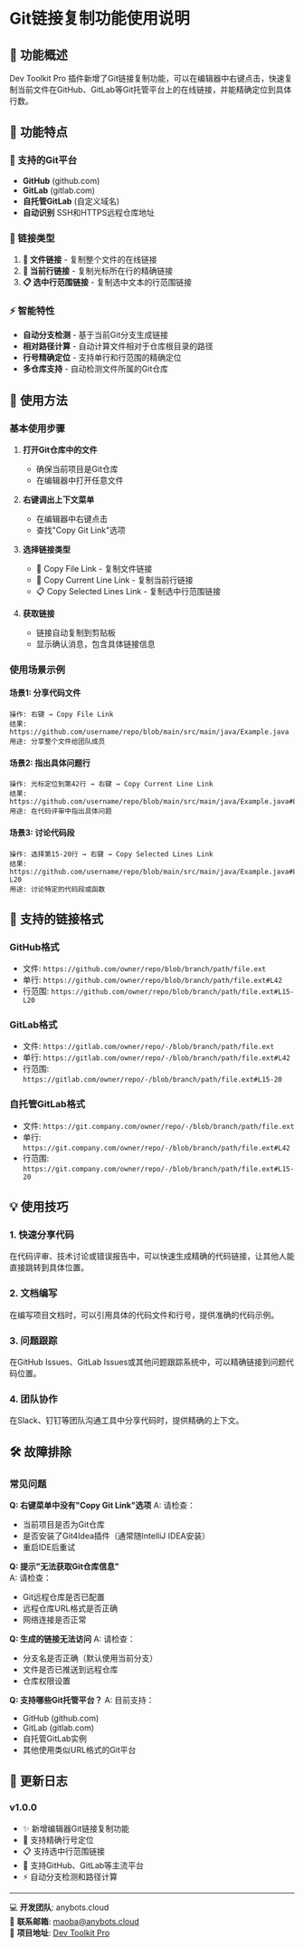 # Git链接复制功能使用说明

## 🔗 功能概述

Dev Toolkit Pro 插件新增了Git链接复制功能，可以在编辑器中右键点击，快速复制当前文件在GitHub、GitLab等Git托管平台上的在线链接，并能精确定位到具体行数。

## 🎯 功能特点

### 📁 支持的Git平台
- **GitHub** (github.com)
- **GitLab** (gitlab.com)
- **自托管GitLab** (自定义域名)
- **自动识别** SSH和HTTPS远程仓库地址

### 🎨 链接类型
1. **📄 文件链接** - 复制整个文件的在线链接
2. **🎯 当前行链接** - 复制光标所在行的精确链接
3. **📋 选中行范围链接** - 复制选中文本的行范围链接

### ⚡ 智能特性
- **自动分支检测** - 基于当前Git分支生成链接
- **相对路径计算** - 自动计算文件相对于仓库根目录的路径
- **行号精确定位** - 支持单行和行范围的精确定位
- **多仓库支持** - 自动检测文件所属的Git仓库

## 🚀 使用方法

### 基本使用步骤

1. **打开Git仓库中的文件**
   - 确保当前项目是Git仓库
   - 在编辑器中打开任意文件

2. **右键调出上下文菜单**
   - 在编辑器中右键点击
   - 查找"Copy Git Link"选项

3. **选择链接类型**
   - 📄 Copy File Link - 复制文件链接
   - 🎯 Copy Current Line Link - 复制当前行链接  
   - 📋 Copy Selected Lines Link - 复制选中行范围链接

4. **获取链接**
   - 链接自动复制到剪贴板
   - 显示确认消息，包含具体链接信息

### 使用场景示例

#### 场景1: 分享代码文件
```
操作: 右键 → Copy File Link
结果: https://github.com/username/repo/blob/main/src/main/java/Example.java
用途: 分享整个文件给团队成员
```

#### 场景2: 指出具体问题行
```
操作: 光标定位到第42行 → 右键 → Copy Current Line Link  
结果: https://github.com/username/repo/blob/main/src/main/java/Example.java#L42
用途: 在代码评审中指出具体问题
```

#### 场景3: 讨论代码段
```
操作: 选择第15-20行 → 右键 → Copy Selected Lines Link
结果: https://github.com/username/repo/blob/main/src/main/java/Example.java#L15-L20  
用途: 讨论特定的代码段或函数
```

## 🔧 支持的链接格式

### GitHub格式
- 文件: `https://github.com/owner/repo/blob/branch/path/file.ext`
- 单行: `https://github.com/owner/repo/blob/branch/path/file.ext#L42`
- 行范围: `https://github.com/owner/repo/blob/branch/path/file.ext#L15-L20`

### GitLab格式  
- 文件: `https://gitlab.com/owner/repo/-/blob/branch/path/file.ext`
- 单行: `https://gitlab.com/owner/repo/-/blob/branch/path/file.ext#L42`
- 行范围: `https://gitlab.com/owner/repo/-/blob/branch/path/file.ext#L15-20`

### 自托管GitLab格式
- 文件: `https://git.company.com/owner/repo/-/blob/branch/path/file.ext`
- 单行: `https://git.company.com/owner/repo/-/blob/branch/path/file.ext#L42`
- 行范围: `https://git.company.com/owner/repo/-/blob/branch/path/file.ext#L15-20`

## 💡 使用技巧

### 1. 快速分享代码
在代码评审、技术讨论或错误报告中，可以快速生成精确的代码链接，让其他人能直接跳转到具体位置。

### 2. 文档编写
在编写项目文档时，可以引用具体的代码文件和行号，提供准确的代码示例。

### 3. 问题跟踪
在GitHub Issues、GitLab Issues或其他问题跟踪系统中，可以精确链接到问题代码位置。

### 4. 团队协作
在Slack、钉钉等团队沟通工具中分享代码时，提供精确的上下文。

## 🛠️ 故障排除

### 常见问题

**Q: 右键菜单中没有"Copy Git Link"选项**
A: 请检查：
- 当前项目是否为Git仓库
- 是否安装了Git4Idea插件（通常随IntelliJ IDEA安装）
- 重启IDE后重试

**Q: 提示"无法获取Git仓库信息"**  
A: 请检查：
- Git远程仓库是否已配置
- 远程仓库URL格式是否正确
- 网络连接是否正常

**Q: 生成的链接无法访问**
A: 请检查：
- 分支名是否正确（默认使用当前分支）
- 文件是否已推送到远程仓库
- 仓库权限设置

**Q: 支持哪些Git托管平台？**
A: 目前支持：
- GitHub (github.com)
- GitLab (gitlab.com)  
- 自托管GitLab实例
- 其他使用类似URL格式的Git平台

## 🔄 更新日志

### v1.0.0
- ✨ 新增编辑器Git链接复制功能
- 🎯 支持精确行号定位
- 📋 支持选中行范围链接
- 🔗 支持GitHub、GitLab等主流平台
- ⚡ 自动分支检测和路径计算

---

💻 **开发团队**: anybots.cloud  
📧 **联系邮箱**: maoba@anybots.cloud  
🔗 **项目地址**: [Dev Toolkit Pro](https://github.com/anybots/dev-toolkit-pro)